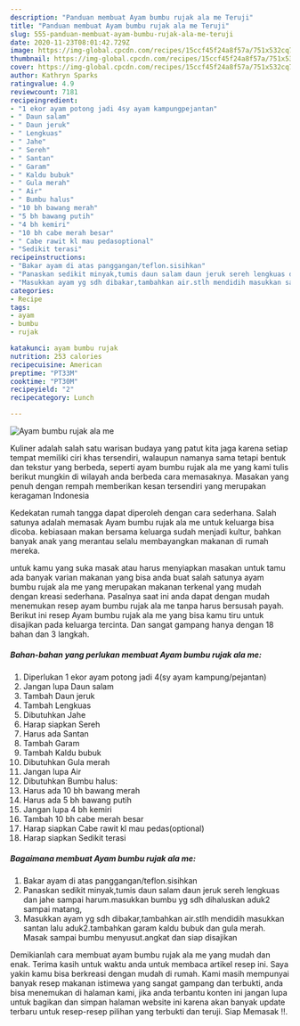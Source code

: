 ```yaml
---
description: "Panduan membuat Ayam bumbu rujak ala me Teruji"
title: "Panduan membuat Ayam bumbu rujak ala me Teruji"
slug: 555-panduan-membuat-ayam-bumbu-rujak-ala-me-teruji
date: 2020-11-23T08:01:42.729Z
image: https://img-global.cpcdn.com/recipes/15ccf45f24a8f57a/751x532cq70/ayam-bumbu-rujak-ala-me-foto-resep-utama.jpg
thumbnail: https://img-global.cpcdn.com/recipes/15ccf45f24a8f57a/751x532cq70/ayam-bumbu-rujak-ala-me-foto-resep-utama.jpg
cover: https://img-global.cpcdn.com/recipes/15ccf45f24a8f57a/751x532cq70/ayam-bumbu-rujak-ala-me-foto-resep-utama.jpg
author: Kathryn Sparks
ratingvalue: 4.9
reviewcount: 7181
recipeingredient:
- "1 ekor ayam potong jadi 4sy ayam kampungpejantan"
- " Daun salam"
- " Daun jeruk"
- " Lengkuas"
- " Jahe"
- " Sereh"
- " Santan"
- " Garam"
- " Kaldu bubuk"
- " Gula merah"
- " Air"
- " Bumbu halus"
- "10 bh bawang merah"
- "5 bh bawang putih"
- "4 bh kemiri"
- "10 bh cabe merah besar"
- " Cabe rawit kl mau pedasoptional"
- "Sedikit terasi"
recipeinstructions:
- "Bakar ayam di atas panggangan/teflon.sisihkan"
- "Panaskan sedikit minyak,tumis daun salam daun jeruk sereh lengkuas dan jahe sampai harum.masukkan bumbu yg sdh dihaluskan aduk2 sampai matang,"
- "Masukkan ayam yg sdh dibakar,tambahkan air.stlh mendidih masukkan santan lalu aduk2.tambahkan garam kaldu bubuk dan gula merah. Masak sampai bumbu menyusut.angkat dan siap disajikan"
categories:
- Recipe
tags:
- ayam
- bumbu
- rujak

katakunci: ayam bumbu rujak 
nutrition: 253 calories
recipecuisine: American
preptime: "PT33M"
cooktime: "PT30M"
recipeyield: "2"
recipecategory: Lunch

---
```



![Ayam bumbu rujak ala me](https://img-global.cpcdn.com/recipes/15ccf45f24a8f57a/751x532cq70/ayam-bumbu-rujak-ala-me-foto-resep-utama.jpg)

Kuliner adalah salah satu warisan budaya yang patut kita jaga karena setiap tempat memiliki ciri khas tersendiri, walaupun namanya sama tetapi bentuk dan tekstur yang berbeda, seperti ayam bumbu rujak ala me yang kami tulis berikut mungkin di wilayah anda berbeda cara memasaknya. Masakan yang penuh dengan rempah memberikan kesan tersendiri yang merupakan keragaman Indonesia

Kedekatan rumah tangga dapat diperoleh dengan cara sederhana. Salah satunya adalah memasak Ayam bumbu rujak ala me untuk keluarga bisa dicoba. kebiasaan makan bersama keluarga sudah menjadi kultur, bahkan banyak anak yang merantau selalu membayangkan makanan di rumah mereka.



untuk kamu yang suka masak atau harus menyiapkan masakan untuk tamu ada banyak varian makanan yang bisa anda buat salah satunya ayam bumbu rujak ala me yang merupakan makanan terkenal yang mudah dengan kreasi sederhana. Pasalnya saat ini anda dapat dengan mudah menemukan resep ayam bumbu rujak ala me tanpa harus bersusah payah.
Berikut ini resep Ayam bumbu rujak ala me yang bisa kamu tiru untuk disajikan pada keluarga tercinta. Dan sangat gampang hanya dengan 18 bahan dan 3 langkah.


<!--inarticleads1-->

##### Bahan-bahan yang perlukan membuat Ayam bumbu rujak ala me:

1. Diperlukan 1 ekor ayam potong jadi 4(sy ayam kampung/pejantan)
1. Jangan lupa  Daun salam
1. Tambah  Daun jeruk
1. Tambah  Lengkuas
1. Dibutuhkan  Jahe
1. Harap siapkan  Sereh
1. Harus ada  Santan
1. Tambah  Garam
1. Tambah  Kaldu bubuk
1. Dibutuhkan  Gula merah
1. Jangan lupa  Air
1. Dibutuhkan  Bumbu halus:
1. Harus ada 10 bh bawang merah
1. Harus ada 5 bh bawang putih
1. Jangan lupa 4 bh kemiri
1. Tambah 10 bh cabe merah besar
1. Harap siapkan  Cabe rawit kl mau pedas(optional)
1. Harap siapkan Sedikit terasi




<!--inarticleads2-->

##### Bagaimana membuat  Ayam bumbu rujak ala me:

1. Bakar ayam di atas panggangan/teflon.sisihkan
1. Panaskan sedikit minyak,tumis daun salam daun jeruk sereh lengkuas dan jahe sampai harum.masukkan bumbu yg sdh dihaluskan aduk2 sampai matang,
1. Masukkan ayam yg sdh dibakar,tambahkan air.stlh mendidih masukkan santan lalu aduk2.tambahkan garam kaldu bubuk dan gula merah. Masak sampai bumbu menyusut.angkat dan siap disajikan




Demikianlah cara membuat ayam bumbu rujak ala me yang mudah dan enak. Terima kasih untuk waktu anda untuk membaca artikel resep ini. Saya yakin kamu bisa berkreasi dengan mudah di rumah. Kami masih mempunyai banyak resep makanan istimewa yang sangat gampang dan terbukti, anda bisa menemukan di halaman kami, jika anda terbantu konten ini jangan lupa untuk bagikan dan simpan halaman website ini karena akan banyak update terbaru untuk resep-resep pilihan yang terbukti dan teruji. Siap Memasak !!. 
